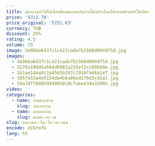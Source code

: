 ```yaml
---
title: ยุคกลางเถ้าไม้ไม้เนื้อแข็งเมฆหอมเส้นด้ายโต๊ะครัวเรือนโต๊ะคอมพิวเตอร์โต๊ะสีดํา
price: '4313.70'
price_original: '5751.63'
currency: THB
discount: 25%
rating: 4.5
volume: 75
image: Se966a6437c1c421cade7b15b0d0949f5d.jpg
images:
  - Se966a6437c1c421cade7b15b0d0949f5d.jpg
  - S276a199d4a584d9982a225ef2cc09b89e.jpg
  - Sb1ae14ea9c2a4565b287c2916fa66a1eT.jpg
  - S057a53a4e5154da4b6a86ed276d3c92aI.jpg
  - S9a7df784059949958c0cfaeee34a3209S.jpg
video: ''
categories:
  - name: บ้านและสวน
    slug: านและสวน
  - name: ตกแต่งบ้าน
    slug: ตกแต-งบ-าน
slug: คกลางเถ-าไม-ไม-เน-อแข
encode: oCkYofG
lang: th
---
```

  